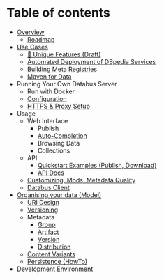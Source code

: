 # Table of contents
* [Overview](README.md)
  * [Roadmap](docs/roadmap.md)
* [Use Cases](docs/usecases.md)
  * [🚀 Unique Features (Draft)](docs/uniquesellingpoints.md)
  * [Automated Deployment of DBpedia Services](docs/dbpediadeployment.md)
  * [Building Meta Registries](docs/building-meta-registries.md)
  * [Maven for Data](docs/maven-for-data-manage-data-dependencies-like-code.md)
* Running Your Own Databus Server
  * Run with Docker
  * [Configuration](docs/configuration.md)
  * [HTTPS & Proxy Setup](docs/https-and-proxy-setup.md)
* Usage
  * Web Interface
    * Publish 
    * [Auto-Completion](docs/auto-completion.md) 
    * Browsing Data 
    * Collections
  * API
    * [Quickstart Examples (Publish, Download)](docs/quickstart-examples.md)
    * [API Docs](docs/api.md)
  * [Customizing, Mods, Metadata Quality](docs/mods.md)
  * [Databus Client](docs/databus-client.md) 
* [Organising your data (Model)](docs/model.md)
  * [URI Design](docs/uridesign.md)
  * [Versioning](docs/versioning.md)
  * Metadata
    * [Group](docs/group.md)
    * [Artifact](docs/artifact.md)
    * [Version](docs/dataid.md)
    * [Distribution](docs/distribution.md)
  * [Content Variants](docs/content-variants.md)
  * [Persistence (HowTo)](install/persistence-howto.md)
* [Development Environment](devenv/README.md)
